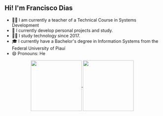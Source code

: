 ## Hi! I'm Francisco Dias

- 👨‍🏫 I am currently a teacher of a Technical Course in Systems Development
- 🔭 I currently develop personal projects and study.
- 👨‍💻 I study technology since 2017.
- 🎓 I currently have a Bachelor's degree in Information Systems from the Federal University of Piauí
- 😄 Pronouns: He


<p align="center">
  <a href="https://github.com/FranciscoDias87/github-readme-stats">
    <img
      align="center"
      height="165"
      src="https://github-readme-stats.vercel.app/api/top-langs/?username=FranciscoDias87&layout=donut&theme=radical"
    />
  </a>
  <a href="https://github.com/FranciscoDias87/github-readme-stats">
    <img
      align="center"
      height="165"
      src="https://github-readme-stats.vercel.app/api?username=FranciscoDias87&show_icons=true&theme=radical"
    />
  </a>
</p>
